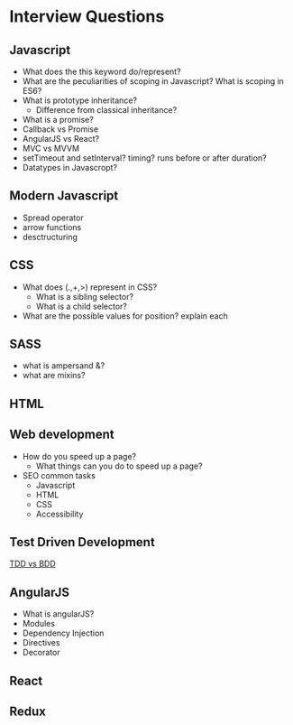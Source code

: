 # Interview Questions

## Javascript
- What does the this keyword do/represent?
- What are the peculiarities of scoping in Javascript? What is scoping in ES6?
- What is prototype inheritance? 
    * Difference from classical inheritance?
- What is a promise?
- Callback vs Promise
- AngularJS vs React?
- MVC vs MVVM
- setTimeout and setInterval? timing? runs before or after duration?
- Datatypes in Javascropt?

## Modern Javascript
- Spread operator
- arrow functions
- desctructuring


## CSS
- What does (.,+,>) represent in CSS?
    * What is a sibling selector?
    * What is a child selector?
- What are the possible values for position? explain each

## SASS
- what is ampersand &?
- what are mixins?

## HTML

## Web development
- How do you speed up a page?
    * What things can you do to speed up a page?
- SEO common tasks
    * Javascript
    * HTML
    * CSS
    * Accessibility

## Test Driven Development
[TDD vs BDD](https://www.youtube.com/watch?v=mT8QDNNhExg)

## AngularJS
- What is angularJS?
- Modules
- Dependency Injection
- Directives
- Decorator

## React

## Redux


